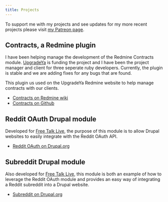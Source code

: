 ```yaml
---
title: Projects
---
```


To support me with my projects and see updates for my more recent projects please visit
[my Patreon page](https://www.patreon.com/dmp1ce).

## Contracts, a Redmine plugin

I have been helping manage the development of the Redmine Contracts module.
[UpgradeYa](http://webpagedesigncompany.net)
is funding the project and I have been the project manager and client for three
seperate ruby developers. Currently, the plugin is stable and we are adding
fixes for any bugs that are found.

This plugin us used on the UpgradeYa Redmine website to help manage contracts with
our clients.

* [Contracts on Redmine wiki](http://www.redmine.org/plugins/redmine_contracts_with_time_tracking)
* [Contracts on Github](https://github.com/upgradeya/redmine-contracts-with-time-tracking-plugin)

## Reddit OAuth Drupal module

Developed for [Free Talk Live](http://freetalklive.com), the purpose of this
module is to allow Drupal websites to easily integrate with the Reddit OAuth API.

* [Reddit OAuth on Drupal.org](https://drupal.org/sandbox/daveparrish/1946076)

## Subreddit Drupal module

Also developed for [Free Talk Live](http://freetalklive.com), this module is both
an example of how to leverage the Reddit OAuth module and provides an easy way of
integrating a Reddit subreddit into a Drupal website.

* [Subreddit on Drupal.org](https://drupal.org/sandbox/daveparrish/1930520)
